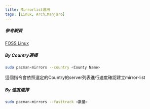 ```yaml
---
title: Mirrorlist選用
tags: [Linux, Arch,Manjaro]
---
```


##### 參考網頁

[FOSS Linux](https://www.fosslinux.com/4252/how-to-find-mirror-list-and-set-fastest-download-server-on-manjaro.htm)

##### By Country選擇

```Bash
sudo pacman-mirrors --country <County Name>
```

這個指令會依照選定的Country的server列表進行速度確認建立mirror-list

##### By 速度選擇

```Bash
sudo pacman-mirrors --fasttrack <數量>
```

